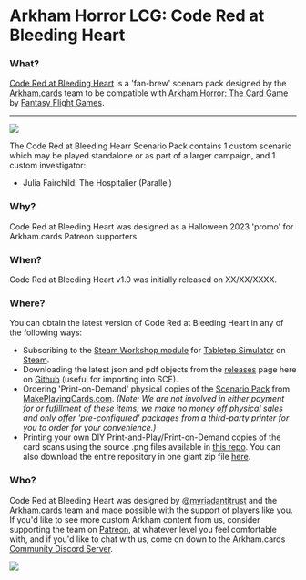 # Arkham Horror LCG: Code Red at Bleeding Heart

### What?
[Code Red at Bleeding Heart](#) is a 'fan-brew' scenaro pack designed by the [Arkham.cards](https://patreon.com/arkhamdotcards) team to be compatible with [Arkham Horror: The Card Game](https://www.fantasyflightgames.com/en/products/arkham-horror-the-card-game/) by [Fantasy Flight Games](https://www.fantasyflightgames.com/).

---

![](https://uploads-ssl.webflow.com/608a6a98b5956379a9c9e768/614bb3979b29ae18e67db00a_boxart-investigator-p-500.png)

The Code Red at Bleeding Hearr Scenario Pack contains 1 custom scenario which may be played standalone or as part of a larger campaign, and 1 custom investigator:

- Julia Fairchild: The Hospitalier (Parallel)

### Why?
Code Red at Bleeding Heart was designed as a Halloween 2023 'promo' for Arkham.cards Patreon supporters.

### When?
Code Red at Bleeding Heart v1.0 was initially released on XX/XX/XXXX.

### Where?
You can obtain the latest version of Code Red at Bleeding Heart in any of the following ways:

* Subscribing to the [Steam Workshop module](#) for [Tabletop Simulator](https://www.tabletopsimulator.com/) on [Steam](https://store.steampowered.com/).
* Downloading the latest json and pdf objects from the [releases](https://github.com/ArkhamDotCards/coderedatbleedingheart/releases) page here on [Github](https://github.com/ArkhamDotCards/theghostsofonigawa/) (useful for importing into SCE).
* Ordering 'Print-on-Demand' physical copies of the [Scenario Pack](#) from [MakePlayingCards.com](https://makeplayingcards.com). *(Note: We are not involved in either payment for or fufillment of these items; we make no money off physical sales and only offer 'pre-configured' packages from a third-party printer for you to order for your convenience.)*
* Printing your own DIY Print-and-Play/Print-on-Demand copies of the card scans using the source .png files available in [this repo](https://github.com/ArkhamDotCards/coderedatbleedingheart/tree/main/img/). You can also download the entire repository in one giant zip file [here](https://github.com/ArkhamDotCards/coderedatbleedingheart/archive/refs/heads/main.zip).

### Who?
Code Red at Bleeding Heart was designed by [@myriadantitrust](https://twitter.com/myriadantitrust) and the [Arkham.cards](https://arkham.cards) team and made possible with the support of players like you. If you'd like to see more custom Arkham content from us, consider supporting the team on [Patreon](https://patreon.com/arkhamdotcards), at whatever level you feel comfortable with, and if you'd like to chat with us, come on down to the Arkham.cards [Community Discord Server](https://discord.gg/xEZ5FwKrNS).

[![](https://legacy.theskepticsguide.org/wp-content/uploads/2018/03/becomeAPatronBanner.png)](https://patreon.com/arkhamdotcards)
